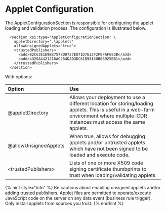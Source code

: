 # Applet Configuration

The AppletConfigurationSection is responsible for configuring the applet loading and validation process. The configuration is illustrated below.

```markup
  <section xsi:type="AppletConfigurationSection" \
    appletDirectory=".\applets" 
    allowUnsignedApplets="true">
    <trustedPublishers>
      <add>82C63E1E9B87578D0727E871D7613F2F0FAF683B</add>
      <add>4326A4421216AC254DA93DC61B93160B08925BB1</add>
    </trustedPublishers>    
  </section>
```

With options:

| Option | Use |
| :--- | :--- |
| @appletDirectory | Allows your deployment to use a different location for storing/loading applets. This is useful in a web-farm environment where multiple iCDR instances must access the same applets. |
| @allowUnsignedApplets | When true, allows for debugging applets and/or untrusted applets which have not been signed to be loaded and execute code. |
| &lt;trustedPublishers&gt; | Lists of one or more X509 code signing certificate thumbprints to trust when loading/validating applets. |

{% hint style="info" %}
Be cautious about enabling unsigned applets and/or adding trusted publishers. Applet files are permitted to operate/execute JavaScript code on the server on any data event \(business rule trigger\). Only install applets from sources you trust.
{% endhint %}

